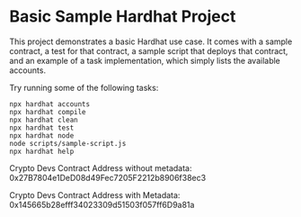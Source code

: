 # Basic Sample Hardhat Project

This project demonstrates a basic Hardhat use case. It comes with a sample contract, a test for that contract, a sample script that deploys that contract, and an example of a task implementation, which simply lists the available accounts.

Try running some of the following tasks:

```shell
npx hardhat accounts
npx hardhat compile
npx hardhat clean
npx hardhat test
npx hardhat node
node scripts/sample-script.js
npx hardhat help
```

Crypto Devs Contract Address without metadata: 0x27B7804e1DeD08d49Fec7205F2212b8906f38ec3

Crypto Devs Contract Address with Metadata: 0x145665b28efff34023309d51503f057ff6D9a81a
